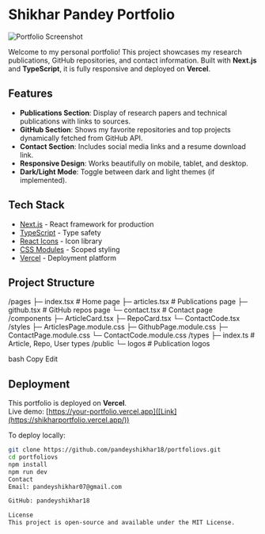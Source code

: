 # Shikhar Pandey Portfolio

![Portfolio Screenshot](https://via.placeholder.com/800x400.png?text=Portfolio+Screenshot)

Welcome to my personal portfolio! This project showcases my research publications, GitHub repositories, and contact information. Built with **Next.js** and **TypeScript**, it is fully responsive and deployed on **Vercel**.

## Features

- **Publications Section**: Display of research papers and technical publications with links to sources.
- **GitHub Section**: Shows my favorite repositories and top projects dynamically fetched from GitHub API.
- **Contact Section**: Includes social media links and a resume download link.
- **Responsive Design**: Works beautifully on mobile, tablet, and desktop.
- **Dark/Light Mode**: Toggle between dark and light themes (if implemented).

## Tech Stack

- [Next.js](https://nextjs.org/) - React framework for production
- [TypeScript](https://www.typescriptlang.org/) - Type safety
- [React Icons](https://react-icons.github.io/react-icons/) - Icon library
- [CSS Modules](https://nextjs.org/docs/basic-features/built-in-css-support#adding-component-level-css) - Scoped styling
- [Vercel](https://vercel.com/) - Deployment platform

## Project Structure

/pages
├─ index.tsx # Home page
├─ articles.tsx # Publications page
├─ github.tsx # GitHub repos page
└─ contact.tsx # Contact page
/components
├─ ArticleCard.tsx
├─ RepoCard.tsx
└─ ContactCode.tsx
/styles
├─ ArticlesPage.module.css
├─ GithubPage.module.css
├─ ContactPage.module.css
└─ ContactCode.module.css
/types
├─ index.ts # Article, Repo, User types
/public
└─ logos # Publication logos

bash
Copy
Edit

## Deployment

This portfolio is deployed on **Vercel**.  
Live demo: [https://your-portfolio.vercel.app]([Link](https://shikharportfolio.vercel.app/))

To deploy locally:

```bash
git clone https://github.com/pandeyshikhar18/portfoliovs.git
cd portfoliovs
npm install
npm run dev
Contact
Email: pandeyshikhar07@gmail.com

GitHub: pandeyshikhar18

License
This project is open-source and available under the MIT License.
